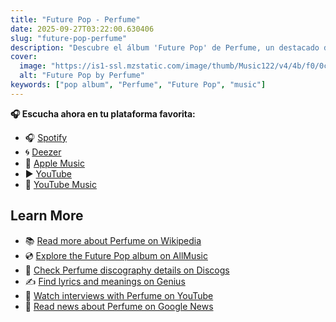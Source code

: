 ```yaml
---
title: "Future Pop - Perfume"
date: 2025-09-27T03:22:00.630406
slug: "future-pop-perfume"
description: "Descubre el álbum 'Future Pop' de Perfume, un destacado de la música pop."
cover:
  image: "https://is1-ssl.mzstatic.com/image/thumb/Music122/v4/4b/f0/0c/4bf00c63-a851-7b6c-56eb-eab155c9c83e/18UMGIM43338.rgb.jpg/500x500bb.jpg"
  alt: "Future Pop by Perfume"
keywords: ["pop album", "Perfume", "Future Pop", "music"]
---
```






**🎧 Escucha ahora en tu plataforma favorita:**

- 🎧 [Spotify](https://open.spotify.com/search/Future%20Pop%20Perfume)
- 🌀 [Deezer](https://www.deezer.com/search/Future%20Pop%20Perfume)
- 🍎 [Apple Music](https://music.apple.com/search?term=Future%20Pop%20Perfume)
- ▶️ [YouTube](https://www.youtube.com/results?search_query=Future%20Pop%20Perfume)
- 🎵 [YouTube Music](https://music.youtube.com/search?q=Future%20Pop%20Perfume)

## Learn More

- 📚 [Read more about Perfume on Wikipedia](https://en.wikipedia.org/wiki/Perfume)
- 💿 [Explore the Future Pop album on AllMusic](https://www.allmusic.com/search/albums/Future+Pop)
- 📀 [Check Perfume discography details on Discogs](https://www.discogs.com/search/?q=Future+Pop+Perfume&type=all)
- ✍️ [Find lyrics and meanings on Genius](https://genius.com/search?q=Future+Pop%20Perfume)
- 🎤 [Watch interviews with Perfume on YouTube](https://www.youtube.com/results?search_query=Perfume+interview)
- 📰 [Read news about Perfume on Google News](https://news.google.com/search?q=Perfume)